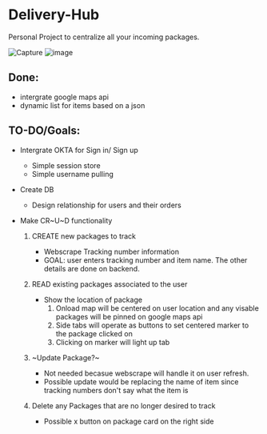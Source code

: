 # Delivery-Hub
Personal Project to centralize all your incoming packages.

![Capture](https://user-images.githubusercontent.com/55676291/199116630-06a970c2-01cf-494a-a0b4-6f2eca9a91ca.PNG)
![image](https://user-images.githubusercontent.com/55676291/216073687-3dd6e9f3-e4ef-426c-ac04-6a5bf5362c7e.png)


## Done:
- intergrate google maps api
- dynamic list for items based on a json


## TO-DO/Goals:
- Intergrate OKTA for Sign in/ Sign up
  - Simple session store
  - Simple username pulling
- Create DB 
  - Design relationship for users and their orders
 
 - Make CR~U~D functionality
    1. CREATE new packages to track
        - Webscrape Tracking number information
        - GOAL: user enters tracking number and item name. The other details are done on backend.
    2. READ existing packages associated to the user
         - Show the location of package
            1. Onload map will be centered on user location and any visable packages will be pinned on google maps api
            2. Side tabs will operate as buttons to set centered marker to the package clicked on
            3. Clicking on marker will light up tab
    3. ~Update Package?~ 
        - Not needed becasue webscrape will handle it on user refresh.
        - Possible update would be replacing the name of item since tracking numbers don't say what the item is

    4. Delete any Packages that are no longer desired to track
        - Possible x button on package card on the right side

